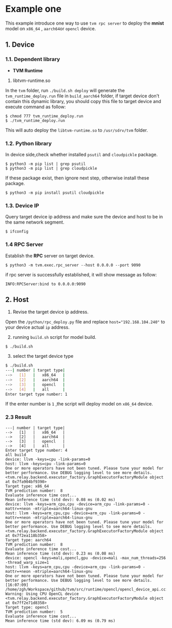 # Example one
This example introduce one way to use `tvm rpc server` to deploy the **mnist** model  on `x86_64` , `aarch64`or `opencl` device.

## 1. Device
### 1.1. Dependent library
- **TVM Runtime**
1. libtvm-runtime.so

In the `tvm` folder, run `./build.sh deploy` will generate the `tvm_runtime_deploy.run` file in `build_aarch64` folder,  if target device don't contain this dynamic library, you should copy this file to target device and execute command as follow:

```shell
$ chmod 777 tvm_runtime_deploy.run
$ ./tvm_runtime_deploy.run
```

This will auto deploy the `libtvm-runtime.so` to `/usr/sdrv/tvm` folder.

### 1.2. Python library

In device side,check whether installed `psutil` and `cloudpickle` package.

```shell
$ python3 -m pip list | grep psutil
$ python3 -m pip list | grep cloudpickle
```

If these package exist, then ignore next step, otherwise install these package.

```shell
$ python3 -m pip install psutil cloudpickle
```

### 1.3.  Device IP 

Query target device ip address and make sure the device and host to be in the same network segment.

```shell
$ ifconfig
```

### 1.4 RPC Server

Establish the **RPC** server on target device.

```shell
$ python3 -m tvm.exec.rpc_server --host 0.0.0.0 --port 9090
```

if rpc server is successfully established, it will show message as follow:

```
INFO:RPCServer:bind to 0.0.0.0:9090
```

## 2. Host

1. Revise the target device ip address.

Open the `/python/rpc_deploy.py` file and replace  `host="192.168.104.240"` to your device actual `ip` address.

2. running `build.sh` script for model build.

```shell
$ ./build.sh
```

3. select the target device type

```bash
$ ./build.sh
---| number | target type|
-->   [1]   |   x86_64   |
-->   [2]   |   aarch64  |
-->   [3]   |   opencl   |
-->   [4]   |   all      |
Enter target type number: 1
```
If the enter number is `1` ,the script will deploy model on `x86_64` device.

### 2.3 Result

```shell
---| number | target type|                                                                                                       
-->   [1]   |   x86_64   | 
-->   [2]   |   aarch64  |     
-->   [3]   |   opencl   |         
-->   [4]   |   all      |
Enter target type number: 4                                                                                                      
all build      
device: llvm -keys=cpu -link-params=0
host: llvm -keys=cpu -link-params=0
One or more operators have not been tuned. Please tune your model for better performance. Use DEBUG logging level to see more details.
<tvm.relay.backend.executor_factory.GraphExecutorFactoryModule object at 0x7fa904bf9390>
Target type: x86_64
TVM prediction number:  8
Evaluate inference time cost...
Mean inference time (std dev): 0.08 ms (0.02 ms)
device: llvm -keys=arm_cpu,cpu -device=arm_cpu -link-params=0 -mattr=+neon -mtriple=aarch64-linux-gnu
host: llvm -keys=arm_cpu,cpu -device=arm_cpu -link-params=0 -mattr=+neon -mtriple=aarch64-linux-gnu
One or more operators have not been tuned. Please tune your model for better performance. Use DEBUG logging level to see more details.
<tvm.relay.backend.executor_factory.GraphExecutorFactoryModule object at 0x7f2ea118b358>
Target type: aarch64
TVM prediction number:  8
Evaluate inference time cost...
Mean inference time (std dev): 0.23 ms (0.08 ms)
device: opencl -keys=mali,opencl,gpu -device=mali -max_num_threads=256 -thread_warp_size=1
host: llvm -keys=arm_cpu,cpu -device=arm_cpu -link-params=0 -mattr=+neon -mtriple=aarch64-linux-gnu
One or more operators have not been tuned. Please tune your model for better performance. Use DEBUG logging level to see more details.
[16:07:09] /home/zgh/Workspace/github/tvm/src/runtime/opencl/opencl_device_api.cc:400: Warning: Using CPU OpenCL device
<tvm.relay.backend.executor_factory.GraphExecutorFactoryModule object at 0x7ff2e71d8358>
Target type: opencl
TVM prediction number:  5
Evaluate inference time cost...
Mean inference time (std dev): 6.09 ms (0.79 ms)
```

